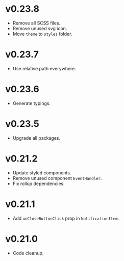 # v0.23.8
- Remove all SCSS files.
- Remove unused svg icon.
- Move `theme` to `styles` folder.

# v0.23.7
- Use relative path everywhere.

# v0.23.6
- Generate typings.

# v0.23.5
- Upgrade all packages.

# v0.21.2
- Update styled components.
- Remove unused component `EventHandler`.
- Fix rollup dependencies.

# v0.21.1
- Add `onCloseButtonClick` prop in `NotificationItem`.

# v0.21.0
- Code cleanup.

